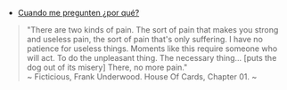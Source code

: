 - [Cuando me pregunten ¿por qué?](https://www.biblegateway.com/passage/?search=Romans%2015:1)

> "There are two kinds of pain. The sort of pain that makes you strong and useless pain, the sort of pain that's only suffering. I have no patience for useless things. Moments like this require someone who will act. To do the unpleasant thing. The necessary thing... [puts the dog out of its misery] There, no more pain."  
> ~ Ficticious, Frank Underwood. House Of Cards, Chapter 01. ~
